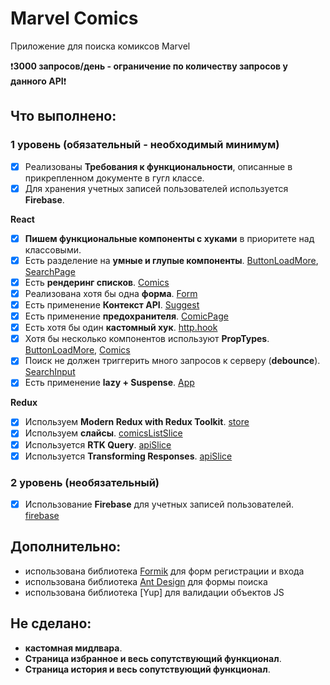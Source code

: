 # Marvel Comics

Приложение для поиска комиксов Marvel

❗**3000 запросов/день - ограничение по количеству запросов у данного API**❗

## Что выполнено:

### 1 уровень (обязательный - необходимый минимум)

- [x] Реализованы **Требования к функциональности**, описанные в прикрепленном документе в гугл классе.
- [x] Для хранения учетных записей пользователей используется **Firebase**.

**React**

- [x] **Пишем функциональные компоненты c хуками** в приоритете над классовыми.
- [x] Есть разделение на **умные и глупые компоненты**. [ButtonLoadMore](https://github.com/elinavagapova/aston/blob/main/src/components/buttonLoadMore/ButtonLoadMore.js), [SearchPage](https://github.com/elinavagapova/aston/blob/main/src/pages/SearchPage.js)
- [x] Есть **рендеринг списков**. [Comics](https://github.com/elinavagapova/aston/blob/main/src/components/comics/Comics.js)
- [x] Реализована хотя бы одна **форма**. [Form](https://github.com/elinavagapova/aston/blob/main/src/components/form/Form.js)
- [x] Есть применение **Контекст API**. [Suggest](https://github.com/elinavagapova/aston/blob/main/src/components/suggest/Suggest.js)
- [x] Есть применение **предохранителя**. [ComicPage](https://github.com/elinavagapova/aston/blob/main/src/pages/ComicPage.js)
- [x] Есть хотя бы один **кастомный хук**. [http.hook](https://github.com/elinavagapova/aston/blob/main/src/hooks/http.hook.js)
- [x] Хотя бы несколько компонентов используют **PropTypes**. [ButtonLoadMore](https://github.com/elinavagapova/aston/blob/main/src/components/buttonLoadMore/ButtonLoadMore.js), [Comics](https://github.com/elinavagapova/aston/blob/main/src/components/comics/Comics.js)
- [x] Поиск не должен триггерить много запросов к серверу (**debounce**). [SearchInput](https://github.com/elinavagapova/aston/blob/main/src/components/searchInput/SearchInput.js)
- [x] Есть применение **lazy + Suspense**. [App](https://github.com/elinavagapova/aston/blob/main/src/App.js)

**Redux**

- [x] Используем **Modern Redux with Redux Toolkit**. [store](https://github.com/elinavagapova/aston/blob/main/src/store/store.js)
- [x] Используем **слайсы**. [comicsListSlice](https://github.com/elinavagapova/aston/blob/main/src/store/comicsListSlice.js)
- [x] Используется **RTK Query**. [apiSlice](https://github.com/elinavagapova/aston/blob/main/src/api/apiSlice.js)
- [x] Используется **Transforming Responses**. [apiSlice](https://github.com/elinavagapova/aston/blob/main/src/api/apiSlice.js)

### 2 уровень (необязательный)

- [x] Использование **Firebase** для учетных записей пользователей. [firebase](https://github.com/elinavagapova/aston/blob/main/src/firebase.js)

## Дополнительно:

- использована библиотека [Formik](https://formik.org/) для форм регистрации и входа
- использована библиотека [Ant Design](https://ant.design/) для формы поиска
- использована библиотека [Yup] для валидации объектов JS

## **Не сделано:**

- **кастомная мидлвара**.
- **Страница избранное и весь сопутствующий функционал**.
- **Страница история и весь сопутствующий функционал**.
